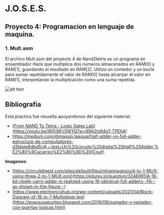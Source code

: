 # J.O.S.E.S.
## Proyecto 4: Programacion en lenguaje de maquina.

### 1. **Mult.asm**
El archivo Mult.asm del proyecto 4 de Nand2tetris es un programa en ensamblador Hack que multiplica dos números almacenados en RAM[0] y RAM[1], guardando el resultado en RAM[2]. Utiliza un contador y un bucle para sumar repetidamente el valor de RAM[0] hasta alcanzar el valor en RAM[1], interpretando la multiplicación como una suma repetida.

![alt text](https://github.com/juanramirezuis/J_O_S_E_S/blob/main/Practica1_Logica_Booleana/Imagenes/Not.JPG?raw=true)

## Bibliografia
Esta practica fue resuelta apoyandonos del siguiente material:
 - [[From NAND To Tetris - Logic Gates Lab](https://www.youtube.com/watch?v=Mzy0RG9Z1Ak&t=78s)](https://youtu.be/Wl53tFc5WYQ?si=89A2tz64oT-TPEhA)
 - https://medium.com/@massin.laaouaj/half-adder-vs-full-adder-estructura-de-computadores-d3bbee8dbd5c#:~:text=Un%20circuito%20digital%20Half%20Adder,%E2%80%9Cacarreo%E2%80%9D%20(Cout).
   
**Imagenes:**

 - [https://circuitdigest.com/sites/default/files/inlineimages/u/4-to-1-MUX-using-three-2-to-1-MUX.png](https://edurev.in/question/3246991/A-16-bit-ripple-carry-adder-is-realized-using-16-identical-full-adders--FA--as-shown-in-the-figure--)
 - [https://www.electronicshub.org/wp-content/uploads/2021/04/Block-Diagram-of-16-to-1-Multiplexer.jpg](https://evaysusapuntes.blogspot.com/2016/06/sumador-y-restador-con-puertas-logicas.html)
